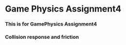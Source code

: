 # Game Physics Assignment4
### This is for GamePhysics Assignment4
### Collision response and friction
